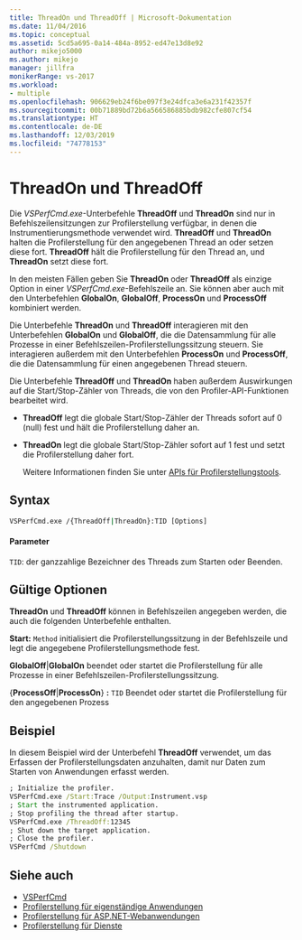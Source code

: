 ```yaml
---
title: ThreadOn und ThreadOff | Microsoft-Dokumentation
ms.date: 11/04/2016
ms.topic: conceptual
ms.assetid: 5cd5a695-0a14-484a-8952-ed47e13d8e92
author: mikejo5000
ms.author: mikejo
manager: jillfra
monikerRange: vs-2017
ms.workload:
- multiple
ms.openlocfilehash: 906629eb24f6be097f3e24dfca3e6a231f42357f
ms.sourcegitcommit: 00b71889bd72b6a566586885bdb982cfe807cf54
ms.translationtype: HT
ms.contentlocale: de-DE
ms.lasthandoff: 12/03/2019
ms.locfileid: "74778153"
---
```

# <a name="threadon-and-threadoff"></a>ThreadOn und ThreadOff
Die *VSPerfCmd.exe*-Unterbefehle **ThreadOff** und **ThreadOn** sind nur in Befehlszeilensitzungen zur Profilerstellung verfügbar, in denen die Instrumentierungsmethode verwendet wird. **ThreadOff** und **ThreadOn** halten die Profilerstellung für den angegebenen Thread an oder setzen diese fort. **ThreadOff** hält die Profilerstellung für den Thread an, und **ThreadOn** setzt diese fort.

 In den meisten Fällen geben Sie **ThreadOn** oder **ThreadOff** als einzige Option in einer *VSPerfCmd.exe*-Befehlszeile an. Sie können aber auch mit den Unterbefehlen **GlobalOn**, **GlobalOff**, **ProcessOn** und **ProcessOff** kombiniert werden.

 Die Unterbefehle **ThreadOn** und **ThreadOff** interagieren mit den Unterbefehlen **GlobalOn** und **GlobalOff**, die die Datensammlung für alle Prozesse in einer Befehlszeilen-Profilerstellungssitzung steuern. Sie interagieren außerdem mit den Unterbefehlen **ProcessOn** und **ProcessOff**, die die Datensammlung für einen angegebenen Thread steuern.

 Die Unterbefehle **ThreadOff** und **ThreadOn** haben außerdem Auswirkungen auf die Start/Stop-Zähler von Threads, die von den Profiler-API-Funktionen bearbeitet wird.

- **ThreadOff** legt die globale Start/Stop-Zähler der Threads sofort auf 0 (null) fest und hält die Profilerstellung daher an.

- **ThreadOn** legt die globale Start/Stop-Zähler sofort auf 1 fest und setzt die Profilerstellung daher fort.

  Weitere Informationen finden Sie unter [APIs für Profilerstellungstools](../profiling/profiling-tools-apis.md).

## <a name="syntax"></a>Syntax

```cmd
VSPerfCmd.exe /{ThreadOff|ThreadOn}:TID [Options]

```

#### <a name="parameters"></a>Parameter
 `TID`: der ganzzahlige Bezeichner des Threads zum Starten oder Beenden.

## <a name="valid-options"></a>Gültige Optionen
 **ThreadOn** und **ThreadOff** können in Befehlszeilen angegeben werden, die auch die folgenden Unterbefehle enthalten.

 **Start:** `Method` initialisiert die Profilerstellungssitzung in der Befehlszeile und legt die angegebene Profilerstellungsmethode fest.

 **GlobalOff**&#124;**GlobalOn** beendet oder startet die Profilerstellung für alle Prozesse in einer Befehlszeilen-Profilerstellungssitzung.

 {**ProcessOff**|**ProcessOn**} **:** `TID` Beendet oder startet die Profilerstellung für den angegebenen Prozess

## <a name="example"></a>Beispiel
 In diesem Beispiel wird der Unterbefehl **ThreadOff** verwendet, um das Erfassen der Profilerstellungsdaten anzuhalten, damit nur Daten zum Starten von Anwendungen erfasst werden.

```cmd
; Initialize the profiler.
VSPerfCmd.exe /Start:Trace /Output:Instrument.vsp
; Start the instrumented application.
; Stop profiling the thread after startup.
VSPerfCmd.exe /ThreadOff:12345
; Shut down the target application.
; Close the profiler.
VSPerfCmd /Shutdown

```

## <a name="see-also"></a>Siehe auch
- [VSPerfCmd](../profiling/vsperfcmd.md)
- [Profilerstellung für eigenständige Anwendungen](../profiling/command-line-profiling-of-stand-alone-applications.md)
- [Profilerstellung für ASP.NET-Webanwendungen](../profiling/command-line-profiling-of-aspnet-web-applications.md)
- [Profilerstellung für Dienste](../profiling/command-line-profiling-of-services.md)
